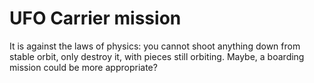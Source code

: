 # UFO Carrier mission

It is against the laws of physics: you cannot shoot anything down from
stable orbit, only destroy it, with pieces still orbiting. Maybe, a
boarding mission could be more appropriate?